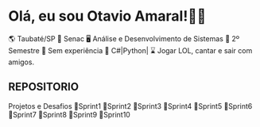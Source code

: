 # Olá, eu sou Otavio Amaral!👋🏼
🌎 Taubaté/SP
📕 Senac 
🖥️ Análise e Desenvolvimento de Sistemas
🎒 2º Semestre
🏢 Sem experiência
🤔 C#|Python|
⌛ Jogar LOL, cantar e sair com amigos.
## REPOSITORIO
 Projetos e Desafios
 🔹Sprint1
 🔹Sprint2
 🔹Sprint3
 🔹Sprint4
 🔹Sprint5
 🔹Sprint6
 🔹Sprint7
 🔹Sprint8
 🔹Sprint9
 🔹Sprint10